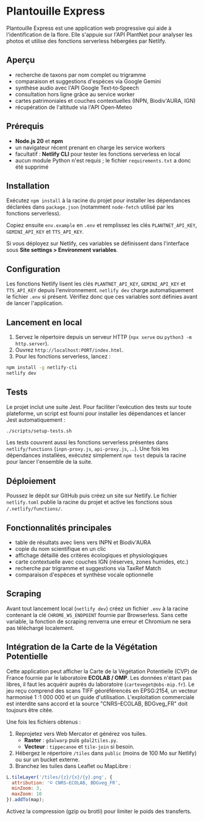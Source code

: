 # Plantouille Express

Plantouille Express est une application web progressive qui aide à l'identification de la flore. Elle s'appuie sur l'API PlantNet pour analyser les photos et utilise des fonctions serverless hébergées par Netlify.

## Aperçu

- recherche de taxons par nom complet ou trigramme
- comparaison et suggestions d'espèces via Google Gemini
- synthèse audio avec l'API Google Text‑to‑Speech
- consultation hors ligne grâce au service worker
- cartes patrimoniales et couches contextuelles (INPN, Biodiv'AURA, IGN)
- récupération de l'altitude via l'API Open‑Meteo

## Prérequis

- **Node.js 20** et **npm**
- un navigateur récent prenant en charge les service workers
- facultatif : **Netlify CLI** pour tester les fonctions serverless en local
- aucun module Python n'est requis ; le fichier `requirements.txt` a donc été supprimé

## Installation

Exécutez `npm install` à la racine du projet pour installer les dépendances
déclarées dans `package.json` (notamment `node-fetch` utilisé par les fonctions
serverless).

Copiez ensuite `env.example` en `.env` et remplissez les clés
`PLANTNET_API_KEY`, `GEMINI_API_KEY` et `TTS_API_KEY`.

Si vous déployez sur Netlify, ces variables se définissent dans l'interface sous
**Site settings > Environment variables**.

## Configuration

Les fonctions Netlify lisent les clés `PLANTNET_API_KEY`, `GEMINI_API_KEY` et
`TTS_API_KEY` depuis l'environnement. `netlify dev` charge automatiquement le
fichier `.env` si présent. Vérifiez donc que ces variables sont définies avant de
lancer l'application.

## Lancement en local

1. Servez le répertoire depuis un serveur HTTP (`npx serve` ou `python3 -m http.server`).
2. Ouvrez `http://localhost:PORT/index.html`.
3. Pour les fonctions serverless, lancez :

```bash
npm install -g netlify-cli
netlify dev
```

## Tests


Le projet inclut une suite Jest. Pour faciliter l'exécution des tests sur
toute plateforme, un script est fourni pour installer les dépendances et
lancer Jest automatiquement :

```bash
./scripts/setup-tests.sh
```

Les tests couvrent aussi les fonctions serverless présentes dans `netlify/functions` (`inpn-proxy.js`, `api-proxy.js`, ...).
Une fois les dépendances installées, exécutez simplement `npm test` depuis la racine pour lancer l'ensemble de la suite.

## Déploiement

Poussez le dépôt sur GitHub puis créez un site sur Netlify. Le fichier `netlify.toml` publie la racine du projet et active les fonctions sous `/.netlify/functions/`.

## Fonctionnalités principales

- table de résultats avec liens vers INPN et Biodiv'AURA
- copie du nom scientifique en un clic
- affichage détaillé des critères écologiques et physiologiques
- carte contextuelle avec couches IGN (réserves, zones humides, etc.)
- recherche par trigramme et suggestions via TaxRef Match
- comparaison d'espèces et synthèse vocale optionnelle

## Scraping

Avant tout lancement local (`netlify dev`) créez un fichier `.env` à la racine
contenant la clé `CHROME_WS_ENDPOINT` fournie par Browserless.
Sans cette variable, la fonction de scraping renverra une erreur et Chromium ne
sera pas téléchargé localement.

## Intégration de la Carte de la Végétation Potentielle

Cette application peut afficher la Carte de la Végétation Potentielle (CVP)
de France fournie par le laboratoire **ECOLAB / OMP**. Les données n'étant
pas libres, il faut les acquérir auprès du laboratoire
(`carteveget@obs-mip.fr`). Le jeu reçu comprend des scans TIFF
géoréférencés en EPSG:2154, un vecteur harmonisé 1 :1 000 000 et un guide
d'utilisation. L'exploitation commerciale est interdite sans accord et la
source "CNRS–ECOLAB, BDGveg_FR" doit toujours être citée.

Une fois les fichiers obtenus :

1. Reprojetez vers Web Mercator et générez vos tuiles.
   - **Raster** : `gdalwarp` puis `gdal2tiles.py`.
   - **Vecteur** : `tippecanoe` et `tile-join` si besoin.
2. Hébergez le répertoire `/tiles` dans `public` (moins de 100 Mo sur
   Netlify) ou sur un bucket externe.
3. Branchez les tuiles dans Leaflet ou MapLibre :

```js
L.tileLayer('/tiles/{z}/{x}/{y}.png', {
  attribution: '© CNRS–ECOLAB, BDGveg_FR',
  minZoom: 3,
  maxZoom: 10
}).addTo(map);
```

Activez la compression (gzip ou brotli) pour limiter le poids des transferts.

